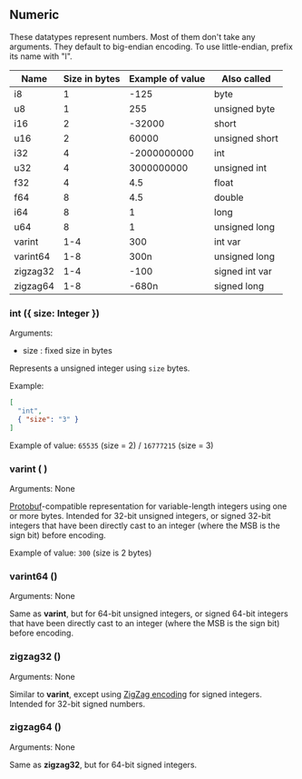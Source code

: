 ## Numeric

These datatypes represent numbers. Most of them don't take any arguments.
They default to big-endian encoding. To use little-endian, prefix its name with "l".

| Name    | Size in bytes | Example of value    | Also called                  |
| ---     | ---           | ---                 | ---                          |
| i8      | 1             | -125                | byte                         |
| u8      | 1             | 255                 | unsigned byte                |
| i16     | 2             | -32000              | short                        | 
| u16     | 2             | 60000               | unsigned short               |
| i32     | 4             | -2000000000         | int                          |
| u32     | 4             | 3000000000          | unsigned int                 |
| f32     | 4             | 4.5                 | float                        |
| f64     | 8             | 4.5                 | double                       |
| i64     | 8             | 1                   | long                         |
| u64     | 8             | 1                   | unsigned long                |
| varint  | 1-4           | 300                 | int var                      |
| varint64 | 1-8           | 300n                | unsigned long                |
| zigzag32 | 1-4           | -100                | signed int var               |
| zigzag64 | 1-8           | -680n               | signed long                  |

### **int** ({ size: Integer })
Arguments:
* size : fixed size in bytes

Represents a unsigned integer using `size` bytes.

Example:
```json
[
  "int",
  { "size": "3" }
]
```
Example of value: `65535` (size = 2) / `16777215` (size = 3)

### **varint** ( )
Arguments: None

[Protobuf](https://developers.google.com/protocol-buffers/docs/encoding#varints)-compatible representation for variable-length integers using one or more bytes. Intended for 32-bit unsigned integers, or signed 32-bit integers that have been directly cast to an integer (where the MSB is the sign bit) before encoding.

Example of value: `300` (size is 2 bytes)

### **varint64** ()
Arguments: None

Same as **varint**, but for 64-bit unsigned integers, or signed 64-bit integers that have been directly cast to an integer (where the MSB is the sign bit) before encoding.

### **zigzag32** ()
Arguments: None

Similar to **varint**, except using [ZigZag encoding](https://protobuf.dev/programming-guides/encoding/#signed-ints) for signed integers. Intended for 32-bit signed numbers.

### **zigzag64** ()
Arguments: None

Same as **zigzag32**, but for 64-bit signed integers.

